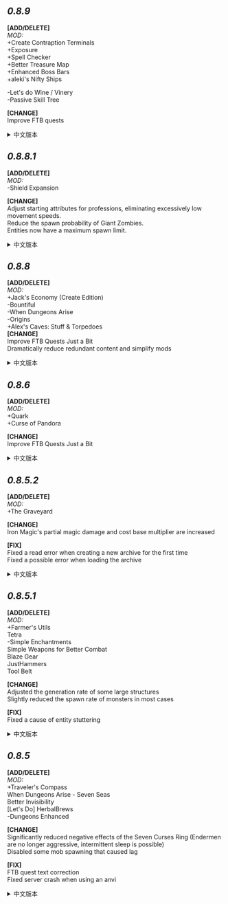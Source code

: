 ***0.8.9***
---
**[ADD/DELETE]**    
*MOD:*  
+Create Contraption Terminals  
+Exposure    
+Spell Checker    
+Better Treasure Map    
+Enhanced Boss Bars  
+aleki's Nifty Ships  

-Let's do Wine / Vinery  
-Passive Skill Tree

**[CHANGE]**  
Improve FTB  quests  

<details>
<summary>中文版本</summary>

**[ADD/DELETE]**    
*MOD:*  
+Create Contraption Terminals  
+Exposure    
+Spell Checker    
+Better Treasure Map    
+Enhanced Boss Bars  
+aleki's Nifty Ships  

-Let's do Wine / Vinery  
-Passive Skill Tree  

**[改变]**  
继续完善FTB任务  

</details>












***0.8.8.1***
---
**[ADD/DELETE]**    
*MOD:*  
-Shield Expansion  

**[CHANGE]**  
Adjust starting attributes for professions, eliminating excessively low movement speeds.  
Reduce the spawn probability of Giant Zombies.  
Entities now have a maximum spawn limit.
<details>
<summary>中文版本</summary>

**[ADD/DELETE]**    
*MOD:*  
-Shield Expansion   

**[改变]**  
调整职业初始属性，不会再有过低的移动速度了  
巨人僵尸生成概率降低  
现在实体生成有最大数量限制  
</details>







***0.8.8***
---
**[ADD/DELETE]**    
*MOD:*  
+Jack's Economy (Create Edition)  
-Bountiful  
-When Dungeons Arise  
-Origins  
+Alex's Caves: Stuff & Torpedoes  
**[CHANGE]**  
Improve FTB Quests Just a Bit  
Dramatically reduce redundant content and simplify mods  
<details>
<summary>中文版本</summary>

**[ADD/DELETE]**    
*MOD:*  
+Jack's Economy (Create Edition)  
-Bountiful  
-When Dungeons Arise  
-Origins  
+Alex's Caves: Stuff & Torpedoes  
**[改变]**  
新增部分ftb任务  
大幅度减少冗余内容 简化模组  
</details>








***0.8.6***
---
**[ADD/DELETE]**  
*MOD:*  
+Quark  
+Curse of Pandora  

**[CHANGE]**  
Improve FTB Quests Just a Bit  
<details>
<summary>中文版本</summary>
  
**[添加/删除]**  
*MOD:*  
+Quark  
+Curse of Pandora  

**[改变]**  
新增部分ftb任务
</details>







***0.8.5.2***
---
**[ADD/DELETE]**  
*MOD:*  
+The Graveyard  

**[CHANGE]**  
Iron Magic's partial magic damage and cost base multiplier are increased  

**[FIX]**  
Fixed a read error when creating a new archive for the first time    
Fixed a possible error when loading the archive    
<details>
<summary>中文版本</summary>
  
**[添加/删除]**  
*MOD:*  
+The Graveyard  

**[改变]**  
铁魔法的部分魔法伤害以及消耗基础倍率增强

**[修复]**  
修复第一次新建存档时的读取错误  
修复存档加载时可能出现的错误  
</details>





***0.8.5.1***
---
**[ADD/DELETE]**  
*MOD:*  
+Farmer's Utils    
Tetra  
-Simple Enchantments  
Simple Weapons for Better Combat  
Blaze Gear  
JustHammers  
Tool Belt

**[CHANGE]**  
Adjusted the generation rate of some large structures    
Slightly reduced the spawn rate of monsters in most cases

**[FIX]**  
Fixed a cause of entity stuttering  
<details>
<summary>中文版本</summary>
  
**[添加/删除]**  
*MOD:*  
+Farmer's Utils    
Tetra  
-Simple Enchantments  
Simple Weapons for Better Combat  
Blaze Gear  
JustHammers  
Tool Belt

**[改变]**  
调整部分大型结构的生成率  
略微降低大部分情况下的怪物生成率

**[修复]**  
修复可能导致的实体卡顿
</details>



***0.8.5***
---
**[ADD/DELETE]**  
*MOD:*  
+Traveler's Compass  
When Dungeons Arise - Seven Seas  
Better Invisibility  
[Let's Do] HerbalBrews  
-Dungeons Enhanced

**[CHANGE]**  
Significantly reduced negative effects of the Seven Curses Ring (Endermen are no longer aggressive, intermittent sleep is possible)  
Disabled some mob spawning that caused lag

**[FIX]**  
FTB quest text correction  
Fixed server crash when using an anvi
<details>
<summary>中文版本</summary>
  
**[添加/删除]**  
*MOD:*  
+Traveler's Compass   
When Dungeons Arise - Seven Seas  
Better Invisibility  
[Let's Do] HerbalBrews  
-Dungeons Enhanced

**[改变]**  
七咒之戒的负面效果大幅度下调(末影人不再具有攻击性,可以间歇性睡觉)  
禁用了部分导致卡顿的生物生成

**[修复]**  
FTB任务文本更正  
修复服务端使用铁砧崩溃
</details>

